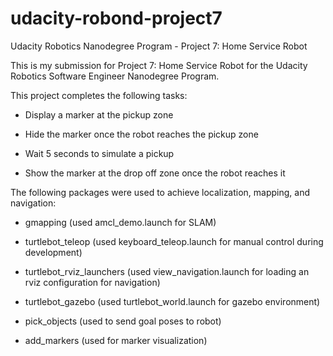 # udacity-robond-project7
Udacity Robotics Nanodegree Program - Project 7: Home Service Robot

This is my submission for Project 7: Home Service Robot for the Udacity Robotics Software Engineer Nanodegree Program.


This project completes the following tasks:

- Display a marker at the pickup zone

- Hide the marker once the robot reaches the pickup zone

- Wait 5 seconds to simulate a pickup

- Show the marker at the drop off zone once the robot reaches it


The following packages were used to achieve localization, mapping, and navigation: 

- gmapping (used amcl_demo.launch for SLAM)

- turtlebot_teleop (used keyboard_teleop.launch for manual control during development)

- turtlebot_rviz_launchers (used view_navigation.launch for loading an rviz configuration for navigation)

- turtlebot_gazebo (used turtlebot_world.launch for gazebo environment)

- pick_objects (used to send goal poses to robot)

- add_markers (used for marker visualization)
